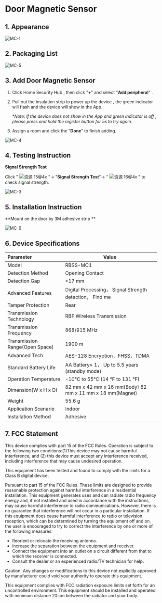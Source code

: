 #  Door Magnetic Sensor

## 1. Appearance

![MC-1](https://dusunprj.oss-us-west-1.aliyuncs.com/MC-1.png)

## 2. Packaging List

![MC-5](https://dusunprj.oss-us-west-1.aliyuncs.com/MC-5.png)

## 3. Add Door Magnetic Sensor

1. Click Home Security Hub , then click "**+**"  and select "**Add peripheral**" .

2. Pull out the insulation strip to power up the device , the green indicator will flash and the device will show in the App.

   **Note: If the device does not show in the App and green indicator is off , please press and hold the register button for 5s to try again.*

3. Assign a room  and click the "**Done**" to finish adding.

![MC-4](https://dusunprj.oss-us-west-1.aliyuncs.com/MC-4.png)

## 4. Testing Instruction

**Signal Strength Test**

Click  " ![资源 15@4x](https://dusunprj.oss-us-west-1.aliyuncs.com/%E8%B5%84%E6%BA%90%2015@4x.png) "→ "**Signal Strength Test**"→  " ![资源 16@4x](https://dusunprj.oss-us-west-1.aliyuncs.com/%E8%B5%84%E6%BA%90%2016@4x.png) "  to check signal strength.

![MC-3](https://dusunprj.oss-us-west-1.aliyuncs.com/MC-3.png)

## 5. Installation Instruction

**Mount on the door by 3M adhesive strip **

![MC-6](https://dusunprj.oss-us-west-1.aliyuncs.com/MC-6.png)

## 6. Device Specifications

| Parameter                      | Value                                                        |
| :----------------------------- | ------------------------------------------------------------ |
| Model                          | RBSS-MC1                                                     |
| Detection Method               | Opening Contact                                              |
| Detection Gap                  | >17 mm                                                       |
| Advanced Features              | Digital Processing， Signal Strength detection， Find me     |
| Tamper Protection              | Rear                                                         |
| Transmission Technology        | RBF Wireless Transmission                                    |
| Transmission Frequency         | 868/915 MHz                                                  |
| Transmission Range(Open Space) | 1900 m                                                       |
| Advanced Tech                  | AES-128 Encryption，FHSS，TDMA                               |
| Standard Battery Life          | AA Battery× 1， Up to 5.5 years (standby mode)               |
| Operation Temperature          | -10°C to 55°C (14 °F to 131 °F)                              |
| Dimension(W x H x D)           | 82 mm x 42 mm x 16 mm(Body)         82 mm x 11 mm x 18 mm(Magnet) |
| Weight                         | 55.6 g                                                       |
| Application Scenario           | Indoor                                                       |
| Installation Method            | Adhesive                                                     |

## 7. FCC  Statement

This device complies with part 15 of the FCC Rules. Operation is subject to the following two conditions:(1)This device may not cause harmful interference, and (2) this device must accept any interference received, including interference that may cause undesired operation.

This equipment has been tested and found to comply with the limits for a Class B digital device.

Pursuant to part 15 of the FCC Rules. These limits are designed to provide reasonable protection against harmful interference in a residential installation. This equipment generates uses and can radiate radio frequency energy and, if not installed and used in accordance with the instructions, may cause harmful interference to radio communications. However, there is no guarantee that interference will not occur in a particular installation. If this equipment does cause harmful interference to radio or television reception, which can be determined by turning the equipment off and on, the user is encouraged to try to correct the interference by one or more of the following measures:

- Reorient or relocate the receiving antenna.
- Increase the separation between the equipment and receiver.
- Connect the equipment into an outlet on a circuit different from that to which the receiver is connected.
- Consult the dealer or an experienced radio/TV technician for help.

Caution: Any changes or modifications to this device not explicitly approved by manufacturer could void your authority to operate this equipment.

This equipment complies with FCC radiation exposure limits set forth for an uncontrolled environment. This equipment should be installed and operated with minimum distance 20 cm between the radiator and your body.

